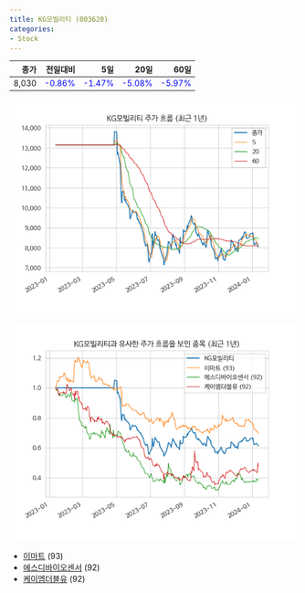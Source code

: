 ```yaml
---
title: KG모빌리티 (003620)
categories:
- Stock
---
```


|종가|전일대비|5일|20일|60일|
|---:|-------:|--:|---:|---:|
|8,030|<span style="color: blue">-0.86%</span>|<span style="color: blue">-1.47%</span>|<span style="color: blue">-5.08%</span>|<span style="color: blue">-5.97%</span>|


<!-- more -->

![003620](/assets/images/stock/003620.png)

![003620](/assets/images/stock/003620_sim.png)

- [이마트](/139480/) (93)
- [에스디바이오센서](/137310/) (92)
- [케이엠더블유](//032500/) (92)